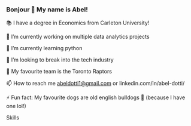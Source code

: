### Bonjour 🤙 My name is Abel!


 📚 I have a degree in Economics from Carleton University!

 🔭 I’m currently working on multiple data analytics projects
 
 🌱 I’m currently learning python
 
 🤔 I’m looking to break into the tech industry
 
 🏀 My favourite team is the Toronto Raptors
 
 📫 How to reach me abeldotti1@gmail.com or linkedin.com/in/abel-dotti/
 
 ⚡ Fun fact: My favourite dogs are old english bulldogs 🐶 (because I have one lol!)
 
 
 Skills
 
 
